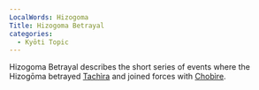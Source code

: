 ```yaml
---
LocalWords: Hizogoma
Title: Hizogoma Betrayal
categories:
  - Kyōti Topic
---
```


Hizogoma Betrayal describes the short series of events where the Hizogōma betrayed [Tachìra]() and joined forces with [Chobìre]().
